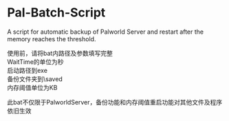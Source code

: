# Pal-Batch-Script
A script for automatic backup of Palworld Server and restart after the memory reaches the threshold.

使用前，请将bat内路径及参数填写完整  
WaitTime的单位为秒  
启动路径到exe  
备份文件夹到\saved  
内存阈值单位为KB  

此bat不仅限于PalworldServer，备份功能和内存阈值重启功能对其他文件及程序依旧生效  
